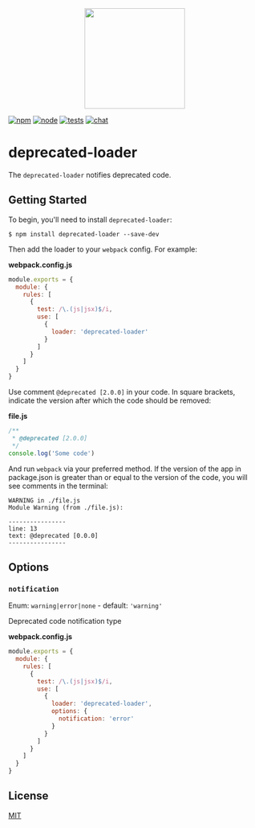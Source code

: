 <div align="center">
  <a href="https://github.com/webpack/webpack">
    <img width="200" height="200" src="https://webpack.js.org/assets/icon-square-big.svg">
  </a>
</div>

[![npm][npm]][npm-url]
[![node][node]][node-url]
[![tests][tests]][tests-url]
[![chat][chat]][chat-url]

# deprecated-loader

The `deprecated-loader` notifies deprecated code.

## Getting Started

To begin, you'll need to install `deprecated-loader`:

```console
$ npm install deprecated-loader --save-dev
```

Then add the loader to your `webpack` config. For example:

**webpack.config.js**

```js
module.exports = {
  module: {
    rules: [
      {
        test: /\.(js|jsx)$/i,
        use: [
          {
            loader: 'deprecated-loader'
          }
        ]
      }
    ]
  }
}
```

Use comment `@deprecated [2.0.0]` in your code.
In square brackets, indicate the version after which the code should be removed:

**file.js**

```js
/**
 * @deprecated [2.0.0]
 */
console.log('Some code')
```

And run `webpack` via your preferred method.
If the version of the app in package.json is greater than or equal to the version of the code,
you will see comments in the terminal:

```shell script
WARNING in ./file.js
Module Warning (from ./file.js):

----------------
line: 13
text: @deprecated [0.0.0]
----------------

```

## Options

### `notification`

Enum: `warning|error|none` - default: `'warning'`

Deprecated code notification type

**webpack.config.js**

```js
module.exports = {
  module: {
    rules: [
      {
        test: /\.(js|jsx)$/i,
        use: [
          {
            loader: 'deprecated-loader',
            options: {
              notification: 'error'
            }
          }
        ]
      }
    ]
  }
}
```

## License

[MIT](./LICENSE)

[npm]: https://img.shields.io/npm/v/file-loader.svg
[npm-url]: https://npmjs.com/package/deprecation-loader
[node]: https://img.shields.io/node/v/file-loader.svg
[node-url]: https://nodejs.org
[tests]: https://img.shields.io/badge/deprecated--loader-tests-green
[tests-url]: https://github.com/novavovikov/deprecation-loader/actions
[chat]: https://img.shields.io/badge/gitter-webpack%2Fwebpack-brightgreen.svg
[chat-url]: https://gitter.im/webpack/webpack
